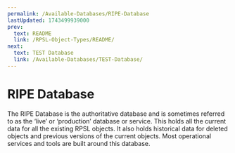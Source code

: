 ```yaml
---
permalink: /Available-Databases/RIPE-Database
lastUpdated: 1743499939000
prev:
  text: README
  link: /RPSL-Object-Types/README/
next:
  text: TEST Database
  link: /Available-Databases/TEST-Database/
---
```


# RIPE Database

The RIPE Database is the authoritative database and is sometimes referred to as the ‘live’ or ‘production’ database or service. This holds all the current data for all the existing RPSL objects. It also holds historical data for deleted objects and previous versions of the current objects. Most operational services and tools are built around this database.
